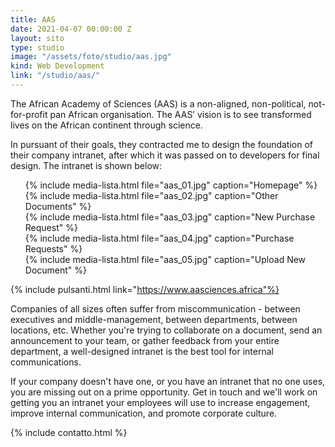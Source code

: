 ```yaml
---
title: AAS
date: 2021-04-07 00:00:00 Z
layout: sito
type: studio
image: "/assets/foto/studio/aas.jpg"
kind: Web Development
link: "/studio/aas/"
---
```

The African Academy of Sciences (AAS) is a non-aligned, non-political, not-for-profit pan African organisation. The AAS’ vision is to see transformed lives on the African continent through science.

In pursuant of their goals, they contracted me to design the foundation of their company intranet, after which it was passed on to developers for final design. The intranet is shown below:

<div class="media logos">
<ul>
{% include media-lista.html file="aas_01.jpg" caption="Homepage" %} 
<div class="break"></div>
{% include media-lista.html file="aas_02.jpg" caption="Other Documents" %} 
<div class="break"></div>
{% include media-lista.html file="aas_03.jpg" caption="New Purchase Request" %} 
<div class="break"></div>
{% include media-lista.html file="aas_04.jpg" caption="Purchase Requests" %} 
<div class="break"></div>
{% include media-lista.html file="aas_05.jpg" caption="Upload New Document" %} 
<div class="break"></div>
</ul>
</div>

{% include pulsanti.html link="https://www.aasciences.africa"%}

Companies of all sizes often suffer from miscommunication - between executives and middle-management, between departments, between locations, etc. Whether you're trying to collaborate on a document, send an announcement to your team, or gather feedback from your entire department, a well-designed intranet is the best tool for internal communications. 

If your company doesn't have one, or you have an intranet that no one uses, you are missing out on a prime opportunity. Get in touch and we'll work on getting you an intranet your employees will use to increase engagement, improve internal communication, and promote corporate culture.

{% include contatto.html %}